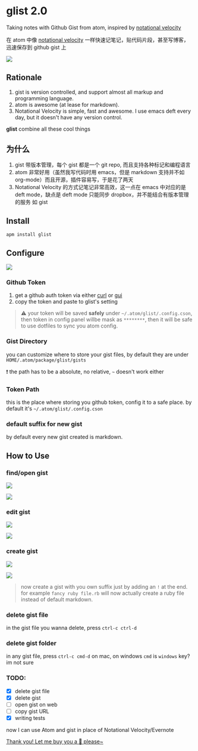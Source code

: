 # glist 2.0

Taking notes with Github Gist from atom, inspired by [notational velocity](http://notational.net/)

在 atom 中像 [notational velocity](http://notational.net/) 一样快速记笔记，贴代码片段，甚至写博客，迅速保存到 github gist 上

![](http://notational.net/images/notational-diagram.png)

## Rationale
1. gist is version controlled, and support almost all markup and programming language.
2. atom is awesome (at lease for markdown).
3. Notational Velocity is simple, fast and awesome. I use emacs deft every day, but it doesn't have any version control.

**glist** combine all these cool things

## 为什么
1. gist 带版本管理，每个 gist 都是一个 git repo, 而且支持各种标记和编程语言
2. atom 非常好用（虽然我写代码时用 emacs，但是 markdown 支持并不如 org-mode）而且开源，插件容易写，于是花了两天
3. Notational Velocity 的方式记笔记非常高效，这一点在 emacs 中对应的是 deft mode，缺点是 deft mode 只能同步 dropbox，并不能结合有版本管理的服务 如 gist

## Install
```
apm install glist
```

## Configure
![](https://www.evernote.com/l/ABfoXCABoadBmpTgE92e5DtGnt61pgXFfs4B/image.png)
### Github Token
1. get a github auth token via either [curl](https://developer.github.com/v3/oauth_authorizations/#create-a-new-authorization) or [gui](https://github.com/blog/1509-personal-api-tokens)
2. copy the token and paste to glist's setting
> ⚠ your token will be saved **safely** under `~/.atom/glist/.config.cson`, then token in config panel willbe mask as `********`, then it will be safe to use dotfiles to sync you atom config.

### Gist Directory
you can customize where to store your gist files, by default they are under `HOME/.atom/package/glist/gists`

:heavy_exclamation_mark: the path has to be a absolute, no relative, `~` doesn't work either

### Token Path
this is the place where storing you github token, config it to a safe place. by default it's `~/.atom/glist/.config.cson`

### default suffix for new gist
by default every new gist created is markdown.

## How to Use

### find/open gist
![](https://github.com/jcouyang/glist/raw/master/imgs/Styleguide_-__Users_jcouyang_Develop_glist_-_Atom.png)

![](https://github.com/jcouyang/glist/raw/master/imgs/react-tips_md_-__Users_jcouyang_Develop_glist_-_Atom_2.png)
### edit gist
![](https://github.com/jcouyang/glist/raw/master/imgs/react-tips_md_-__Users_jcouyang_Develop_glist_-_Atom_1.png)

![](https://github.com/jcouyang/glist/raw/master/imgs/react-tips_md_-__Users_jcouyang_Develop_glist_-_Atom.png)
### create gist
![](https://github.com/jcouyang/glist/raw/master/imgs/README_md_-__Users_jcouyang_Develop_glist_-_Atom.png)

![](https://github.com/jcouyang/glist/raw/master/imgs/some-not_exist_gist_md_-__Users_jcouyang__atom_packages_glist_gists_-_Atom.png)

> now create a gist with you own suffix just by adding an `!` at the end. for example `fancy ruby file.rb` will now actually create a ruby file instead of default markdown.


### delete gist file
in the gist file you wanna delete, press `ctrl-c ctrl-d`

### delete gist folder
in any gist file, press `ctrl-c cmd-d` on mac, on windows `cmd` is `windows` key? im not sure

### TODO:
- [X] delete gist file
- [X] delete gist
- [ ] open gist on web
- [ ] copy gist URL
- [X] writing tests

now I can use Atom and gist in place of Notational Velocity/Evernote

[Thank you! Let me buy you a :beer: please~](https://gum.co/3q)
